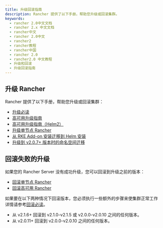 ```yaml
---
title: 升级回滚指南
description: Rancher 提供了以下手册，帮助您升级或回滚集群。
keywords:
  - rancher 2.0中文文档
  - rancher 2.x 中文文档
  - rancher中文
  - rancher 2.0中文
  - rancher2
  - rancher教程
  - rancher中国
  - rancher 2.0
  - rancher2.0 中文教程
  - 升级和回滚
  - 升级回滚指南
---
```


## 升级 Rancher

Rancher 提供了以下手册，帮助您升级或回滚集群：

- [升级必读](/docs/rancher2/installation_new/install-rancher-on-k8s/upgrades/_index)
- [高可用升级指南](/docs/rancher2/installation_new/install-rancher-on-k8s/upgrades/ha/_index)
- [高可用升级指南（Helm2）](/docs/rancher2/installation_new/install-rancher-on-k8s/upgrades/ha/helm2/_index)
- [升级单节点 Rancher](/docs/rancher2/installation_new/install-rancher-on-k8s/upgrades/namespace-migration/_index)
- [从 RKE Add-on 安装迁移到 Helm 安装](/docs/rancher2/installation_new/install-rancher-on-k8s/upgrades/migrating-from-rke-add-on/_index)
- [升级到 v2.0.7+ 版本时的命名空间迁移](/docs/rancher2/installation_new/install-rancher-on-k8s/upgrades/namespace-migration/_index)

## 回滚失败的升级

如果您的 Rancher Server 没有成功升级，您可以回滚到升级之前的版本：

- [回滚单节点 Rancher](/docs/rancher2/upgrades/rollbacks/single-node-rollbacks/_index)
- [回滚高可用 Rancher](/docs/rancher2/upgrades/rollbacks/ha-server-rollbacks/_index)

如果要在以下两种情况下回滚版本，您必须执行一些额外的步骤来使集群正常工作详情请参考[回滚必读](/docs/rancher2/upgrades/rollbacks/_index)。

- 从 v2.1.6+ 回滚到 v2.1.0-v2.1.5 或 v2.0.0-v2.0.10 之间的任何版本。
- 从 v2.0.11+ 回滚到 v2.0.0-v2.0.10 之间的任何版本。
